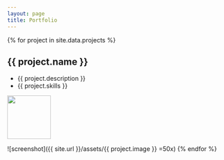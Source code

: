 ```yaml
---
layout: page
title: Portfolio
---
```


{% for project in site.data.projects %}
## {{ project.name }}
  * {{ project.description }}
  * {{ project.skills }}
  <img src="{{ site.url }}/assets/{{ project.image }}" width="100">

  ![screenshot]({{ site.url }}/assets/{{ project.image }} =50x)
{% endfor %}
